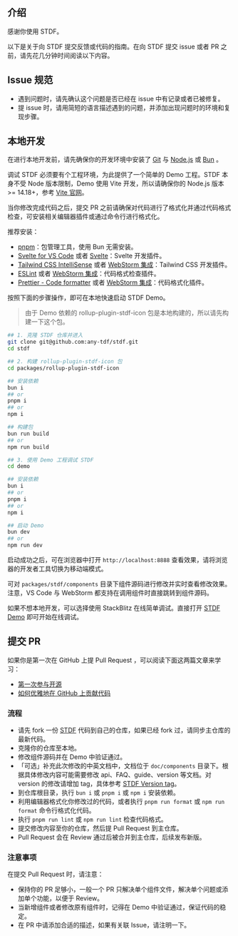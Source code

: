 ## 介绍

感谢你使用 STDF。

以下是关于向 STDF 提交反馈或代码的指南。在向 STDF 提交 issue 或者 PR 之前，请先花几分钟时间阅读以下内容。

## Issue 规范

- 遇到问题时，请先确认这个问题是否已经在 issue 中有记录或者已被修复。
- 提 issue 时，请用简短的语言描述遇到的问题，并添加出现问题时的环境和复现步骤。

## 本地开发

在进行本地开发前，请先确保你的开发环境中安装了 [Git](https://git-scm.com) 与 [Node.js](https://nodejs.org/zh-cn) 或 [Bun](https://bun.sh) 。

调试 STDF 必须要有个工程环境，为此提供了一个简单的 Demo 工程。STDF 本身不受 Node 版本限制，Demo 使用 Vite 开发，所以请确保你的 Node.js 版本 >= 14.18+，参考 [Vite 官网](https://cn.vitejs.dev/guide/#scaffolding-your-first-vite-project)。

当你修改完成代码之后，提交 PR 之前请确保对代码进行了格式化并通过代码格式检查，可安装相关编辑器插件或通过命令行进行格式化。

推荐安装：

- [pnpm](https://pnpm.io/zh)：包管理工具，使用 Bun 无需安装。
- [Svelte for VS Code](https://marketplace.visualstudio.com/items?itemName=svelte.svelte-vscode) 或者 [Svelte](https://plugins.jetbrains.com/plugin/12375-svelte)：Svelte 开发插件。
- [Tailwind CSS IntelliSense](https://marketplace.visualstudio.com/items?itemName=bradlc.vscode-tailwindcss) 或者 [WebStorm 集成](https://www.jetbrains.com/help/webstorm/tailwind-css.html)：Tailwind CSS 开发插件。
- [ESLint](https://marketplace.visualstudio.com/items?itemName=dbaeumer.vscode-eslint) 或者 [WebStorm 集成](https://www.jetbrains.com/help/webstorm/eslint.html)：代码格式检查插件。
- [Prettier - Code formatter](https://marketplace.visualstudio.com/items?itemName=esbenp.prettier-vscode) 或者 [WebStorm 集成](https://www.jetbrains.com/help/webstorm/prettier.html)：代码格式化插件。

按照下面的步骤操作，即可在本地快速启动 STDF Demo。

> 由于 Demo 依赖的 rollup-plugin-stdf-icon 包是本地构建的，所以请先构建一下这个包。

```bash
## 1. 克隆 STDF 仓库并进入
git clone git@github.com:any-tdf/stdf.git
cd stdf

## 2. 构建 rollup-plugin-stdf-icon 包
cd packages/rollup-plugin-stdf-icon

## 安装依赖
bun i
## or
pnpm i
## or
npm i

## 构建包
bun run build
## or
npm run build

## 3. 使用 Demo 工程调试 STDF
cd demo

## 安装依赖
bun i
## or
pnpm i
## or
npm i

## 启动 Demo
bun dev
## or
npm run dev
```

启动成功之后，可在浏览器中打开 `http://localhost:8888` 查看效果，请将浏览器的开发者工具切换为移动端模式。

可对 `packages/stdf/components` 目录下组件源码进行修改并实时查看修改效果。注意，VS Code 与 WebStorm 都支持在调用组件时直接跳转到组件源码。

如果不想本地开发，可以选择使用 StackBlitz 在线简单调试。直接打开 [STDF Demo](https://stackblitz.com/github/any-tdf/demo-stdf) 即可开始在线调试。

## 提交 PR

如果你是第一次在 GitHub 上提 Pull Request ，可以阅读下面这两篇文章来学习：

- [第一次参与开源](https://github.com/firstcontributions/first-contributions/blob/main/translations/README.zh-cn.md)
- [如何优雅地在 GitHub 上贡献代码](https://segmentfault.com/a/1190000000736629)

### 流程

- 请先 fork 一份 [STDF](https://github.com/any-tdf/stdf) 代码到自己的仓库，如果已经 fork 过，请同步主仓库的最新代码。
- 克隆你的仓库至本地。
- 修改组件源码并在 Demo 中验证通过。
- 「可选」补充此次修改的中英文档中，文档位于 `doc/components` 目录下。根据具体修改内容可能需要修改 api、FAQ、guide、version 等文档。对 version 的修改请增加 tag，具体参考 [STDF Version tag](https://github.com/any-tdf/stdf/blob/main/doc/components/button/version.md?plain=1)。
- 到仓库根目录，执行 `bun i` 或 `pnpm i` 或 `npm i` 安装依赖。
- 利用编辑器格式化你修改过的代码，或者执行 `pnpm run format` 或 `npm run format` 命令行格式化代码。
- 执行 `pnpm run lint` 或 `npm run lint` 检查代码格式。
- 提交修改内容至你的仓库，然后提 Pull Request 到主仓库。
- Pull Request 会在 Review 通过后被合并到主仓库，后续发布新版。

### 注意事项

在提交 Pull Request 时，请注意：

- 保持你的 PR 足够小，一般一个 PR 只解决单个组件文件，解决单个问题或添加单个功能，以便于 Review。
- 当新增组件或者修改原有组件时，记得在 Demo 中验证通过，保证代码的稳定。
- 在 PR 中请添加合适的描述，如果有关联 Issue，请注明一下。
